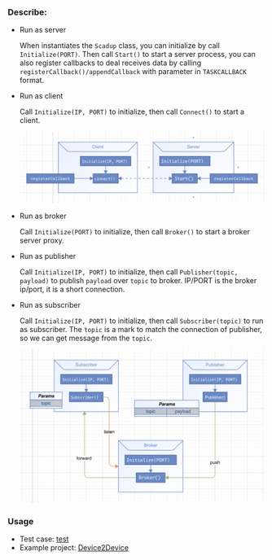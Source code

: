 ### Describe:

* Run as server

    When instantiates the `Scadup` class, you can initialize by call `Initialize(PORT)`. Then call `Start()` to start a server process, you can also register callbacks to deal receives data by calling `registerCallback()/appendCallback` with parameter in `TASKCALLBACK` format.

* Run as client

    Call `Initialize(IP, PORT)` to initialize, then call `Connect()` to start a client.

    ![](client-server.png)

* Run as broker

    Call `Initialize(PORT)` to initialize, then call `Broker()` to start a broker server proxy.

* Run as publisher

    Call `Initialize(IP, PORT)` to initialize, then call `Publisher(topic, payload)` to publish `payload` over `topic` to broker. IP/PORT is the broker ip/port, it is a short connection.

* Run as subscriber

    Call `Initialize(IP, PORT)` to initialize, then call `Subscriber(topic)` to run as subscriber. The `topic` is a mark to match the connection of publisher, so we can get message from the `topic`.

    ![](message-queue.png)

### Usage

* Test case: [test](../test)
* Example project: [Device2Device](https://github.com/tsymiar/Device2Device/tree/main/app/src/main/cpp)
